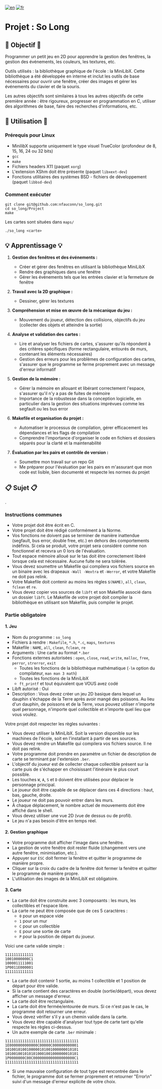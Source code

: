 [![en](https://img.shields.io/badge/lang-en-pink.svg)](https://github.com/nfauconn/so_long/blob/master/README.md)
[![fr](https://img.shields.io/badge/lang-fr-purple.svg)](https://github.com/nfauconn/so_long/blob/master/README.fr.md)

# Projet : So Long

## 🏁 Objectif 🏁

Programmer un petit jeu en 2D pour apprendre la gestion des fenêtres, la gestion des événements, les couleurs, les textures, etc.

Outils utilisés : la bibliothèque graphique de l'école : la MiniLibX. Cette bibliothèque a été développée en interne et inclut les outils de base nécessaires pour ouvrir une fenêtre, créer des images et gérer les événements du clavier et de la souris.

Les autres objectifs sont similaires à tous les autres objectifs de cette première année : être rigoureux, progresser en programmation en C, utiliser des algorithmes de base, faire des recherches d'informations, etc.

## 🚀 Utilisation 🚀

### Prérequis pour Linux

- MinilibX supporte uniquement le type visuel TrueColor (profondeur de 8, 15, 16, 24 ou 32 bits)
- `gcc`
- `make`
- Fichiers headers X11 (paquet `xorg`)
- L'extension XShm doit être présente (paquet `libxext-dev`)
- Fonctions utilitaires des systèmes BSD - fichiers de développement (paquet `libbsd-dev`)

### Comment exécuter

```shell
git clone git@github.com:nfauconn/so_long.git
cd so_long/Project
make
```

Les cartes sont situées dans `maps/`

```shell
./so_long <carte>
```

## 💡 Apprentissage 💡

1. **Gestion des fenêtres et des événements :**
   - Créer et gérer des fenêtres en utilisant la bibliothèque MiniLibX
   - Rendre des graphiques dans une fenêtre
   - Gérer les événements tels que les entrées clavier et la fermeture de fenêtre

2. **Travail avec la 2D graphique :**
   - Dessiner, gérer les textures

3. **Compréhension et mise en œuvre de la mécanique du jeu :**
   - Mouvement du joueur, détection des collisions, objectifs du jeu (collecter des objets et atteindre la sortie)

4. **Analyse et validation des cartes :**
   - Lire et analyser les fichiers de cartes, s'assurer qu'ils répondent à des critères spécifiques (forme rectangulaire, entourés de murs, contenant les éléments nécessaires)
   - Gestion des erreurs pour les problèmes de configuration des cartes, s'assurer que le programme se ferme proprement avec un message d'erreur informatif

5. **Gestion de la mémoire :**
   - Gérer la mémoire en allouant et libérant correctement l'espace, s'assurer qu'il n'y a pas de fuites de mémoire
   - Importance de la robustesse dans la conception logicielle, en particulier dans la gestion des situations imprévues comme les segfault ou les bus error

6. **Makefile et organisation du projet :**
   - Automatiser le processus de compilation, gérer efficacement les dépendances et les flags de compilation
   - Comprendre l'importance d'organiser le code en fichiers et dossiers séparés pour la clarté et la maintenabilité

7. **Évaluation par les pairs et contrôle de version :**
   - Soumettre mon travail sur un repo Git
   - Me préparer pour l'évaluation par les pairs en m'assurant que mon code est lisible, bien documenté et respecte les normes du projet

## 📋 Sujet 📋
.

### Instructions communes

- Votre projet doit être écrit en C.
- Votre projet doit être rédigé conformément à la Norme.
- Vos fonctions ne doivent pas se terminer de manière inattendue (segfault, bus error, double free, etc.) en dehors des comportements indéfinis. Si cela se produit, votre projet sera considéré comme non fonctionnel et recevra un 0 lors de l'évaluation.
- Tout espace mémoire alloué sur le tas doit être correctement libéré lorsque cela est nécessaire. Aucune fuite ne sera tolérée.
- Vous devez soumettre un Makefile qui compilera vos fichiers source en un binaire avec les drapeaux `-Wall -Wextra` et `-Werror`, et votre Makefile ne doit pas relink.
- Votre Makefile doit contenir au moins les règles `$(NAME)`, `all`, `clean`, `fclean` et `re`.
- Vous devez copier vos sources de `libft` et son Makefile associé dans un dossier `libft`. Le Makefile de votre projet doit compiler la bibliothèque en utilisant son Makefile, puis compiler le projet.

### Partie obligatoire

#### 1. Jeu

- Nom du programme : `so_long`
- Fichiers à rendre : `Makefile`, `*.h`, `*.c`, `maps`, `textures`
- Makefile : `NAME`, `all`, `clean`, `fclean`, `re`
- Arguments : Une carte au format `*.ber`
- Fonctions externes autorisées : `open`, `close`, `read`, `write`, `malloc`, `free`, `perror`, `strerror`, `exit`
  - Toutes les fonctions de la bibliothèque mathématique (`-lm` option du compilateur, `man man 3 math`)
  - Toutes les fonctions de la MiniLibX
  - `ft_printf` et tout équivalent que VOUS avez codé
- Libft autorisé : Oui
- Description : Vous devez créer un jeu 2D basique dans lequel un dauphin s'échappe de la Terre après avoir mangé des poissons. Au lieu d'un dauphin, de poissons et de la Terre, vous pouvez utiliser n'importe quel personnage, n'importe quel collectible et n'importe quel lieu que vous voulez.

Votre projet doit respecter les règles suivantes :

- Vous devez utiliser la MiniLibX. Soit la version disponible sur les machines de l'école, soit en l'installant à partir de ses sources.
- Vous devez rendre un Makefile qui compilera vos fichiers source. Il ne doit pas relink.
- Votre programme doit prendre en paramètre un fichier de description de carte se terminant par l'extension `.ber`.
- L'objectif du joueur est de collecter chaque collectible présent sur la carte puis de s'échapper en choisissant l'itinéraire le plus court possible.
- Les touches `W`, `A`, `S` et `D` doivent être utilisées pour déplacer le personnage principal.
- Le joueur doit être capable de se déplacer dans ces 4 directions : haut, bas, gauche, droite.
- Le joueur ne doit pas pouvoir entrer dans les murs.
- À chaque déplacement, le nombre actuel de mouvements doit être affiché dans le shell.
- Vous devez utiliser une vue 2D (vue de dessus ou de profil).
- Le jeu n'a pas besoin d'être en temps réel.

#### 2. Gestion graphique

- Votre programme doit afficher l'image dans une fenêtre.
- La gestion de votre fenêtre doit rester fluide (changement vers une autre fenêtre, minimisation, etc.).
- Appuyer sur `ESC` doit fermer la fenêtre et quitter le programme de manière propre.
- Cliquer sur la croix du cadre de la fenêtre doit fermer la fenêtre et quitter le programme de manière propre.
- L'utilisation des images de la MiniLibX est obligatoire.

#### 3. Carte

- La carte doit être construite avec 3 composants : les murs, les collectibles et l'espace libre.
- La carte ne peut être composée que de ces 5 caractères :
  - `0` pour un espace vide
  - `1` pour un mur
  - `C` pour un collectible
  - `E` pour une sortie de carte
  - `P` pour la position de départ du joueur.

Voici une carte valide simple :
```
1111111111111
10010000000C1
1000011111001
1P0011E000001
1111111111111
```

- La carte doit contenir 1 sortie, au moins 1 collectible et 1 position de départ pour être valide.
- Si la carte contient des caractères en double (sortie/départ), vous devez afficher un message d'erreur.
- La carte doit être rectangulaire.
- La carte doit être fermée/entourée de murs. Si ce n'est pas le cas, le programme doit retourner une erreur.
- Vous devez vérifier s'il y a un chemin valide dans la carte.
- Vous devez être capable d'analyser tout type de carte tant qu'elle respecte les règles ci-dessus.
- Un autre exemple de carte `.ber` minimale :

```
1111111111111111111111111111111111
1E0000000000000C00000C000000000001
1010010100100000101001000000010101
1010010010101010001001000000010101
1P0000000C00C0000000000000000000C1
1111111111111111111111111111111111
```

- Si une mauvaise configuration de tout type est rencontrée dans le fichier, le programme doit se fermer proprement et retourner "Error\n" suivi d'un message d'erreur explicite de votre choix.